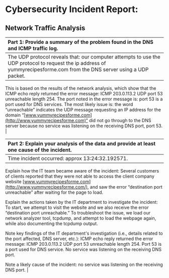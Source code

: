 # Cybersecurity Incident Report: 

## Network Traffic Analysis

| Part 1: Provide a summary of the problem found in the DNS and ICMP  traffic log.  |
| :---- |
| The UDP protocol reveals that: our computer attempts to use the UDP protocol to request the ip address of yummyrecipesforme.com from the DNS server using a UDP packet.
This is based on the results of the network analysis, which show that the ICMP echo reply returned the error message: ICMP 203.0.113.2 UDP port 53 unreachable length 254.
The port noted in the error message is: port 53 is a port used for DNS services.
The most likely issue is: the word “unreachable” indicates the UDP message requesting an IP address for the domain “[www.yummyrecipesforme.com](http://www.yummyrecipesforme.com)” did not go through to the DNS server because no service was listening on the receiving DNS port, port 53\.  |

| Part 2: Explain your analysis of the data and provide at least one cause of the incident. |
| :---- |
| Time incident occurred: approx 13:24:32.192571\.

Explain how the IT team became aware of the incident: Several customers of clients reported that they were not able to access the client company website [www.yummyrecipesforme.com](http://www.yummyrecipesforme.com/), and saw the error “destination port unreachable” after waiting for the page to load\.

Explain the actions taken by the IT department to investigate the incident: To start, we attempt to visit the website and we also receive the error “destination port unreachable.” To troubleshoot the issue, we load our network analyzer tool, tcpdump, and attempt to load the webpage again, while also documenting the tcpdump output\.

Note key findings of the IT department's investigation (i.e., details related to the port affected, DNS server, etc.): ICMP echo reply returned the error message: ICMP 203.0.113.2 UDP port 53 unreachable length 254\. Port 53 is a port used for DNS service\. No service was listening on the receiving DNS port\.

Note a likely cause of the incident: no service was listening on the receiving DNS port\. |
